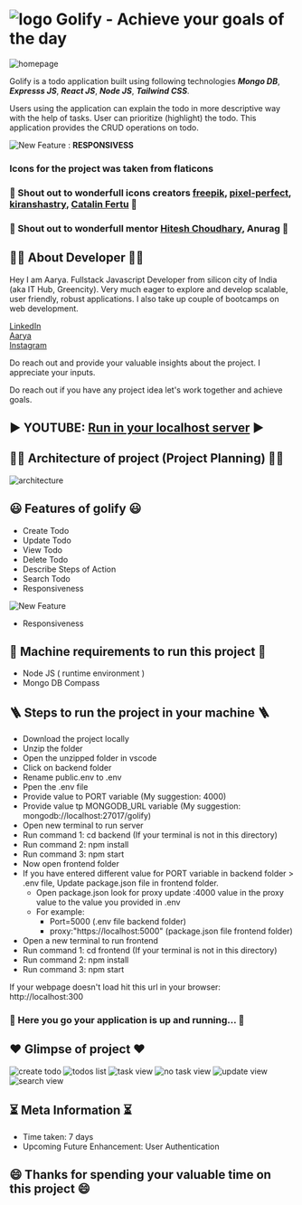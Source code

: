 # ![logo](./screenshots/goal.png) Golify - Achieve your goals of the day

![homepage](./screenshots/Creating_Todo.png)

Golify is a todo application built using following technologies **_Mongo DB_**, **_Expresss JS_**, **_React JS_**, **_Node JS_**, **_Tailwind CSS_**. 

Users using the application can explain the todo in more descriptive way with the help of tasks. User can prioritize (highlight) the todo. This application provides the CRUD operations on todo.

![New Feature](https://img.shields.io/badge/NEW-Updated-green) : **RESPONSIVESS**

### Icons for the project was taken from flaticons
### 💟 Shout out to wonderfull icons creators [freepik](https://www.flaticon.com/authors/freepik), [pixel-perfect](https://www.flaticon.com/authors/pixel-perfect), [kiranshastry](https://www.flaticon.com/authors/kiranshastry), [Catalin Fertu](https://www.flaticon.com/authors/catalin-fertu) 💟
### 💟 Shout out to wonderfull mentor [Hitesh Choudhary](https://www.instagram.com/hiteshchoudharyofficial/), Anurag 💟

## 👨‍💻 About Developer 👨‍💻

Hey I am Aarya. Fullstack Javascript Developer from silicon city of India (aka IT Hub, Greencity). Very much eager to explore and develop scalable, user friendly, robust applications. I also take up couple of bootcamps on web development. 

[LinkedIn](https://www.linkedin.com/in/aarya512)  
[Aarya](https://aaryadev.netlify.app)  
[Instagram](https://www.instagram.com/aarya_5122/)

Do reach out and provide your valuable insights about the project. I appreciate your inputs.

Do reach out if you have any project idea let's work together and achieve goals.

## ▶️ YOUTUBE: [Run in your localhost server](https://youtu.be/a7xcoLRlwTs) ▶️

## 👨‍✈️ Architecture of project (Project Planning) 👨‍✈️
![architecture](./planning/plan.png)

## 😃 Features of golify 😃

- Create Todo
- Update Todo
- View Todo
- Delete Todo
- Describe Steps of Action
- Search Todo
- Responsiveness

![New Feature](https://img.shields.io/badge/NEW-Updated-green)
- Responsiveness 

## 🎯 Machine requirements to run this project 🎯

- Node JS ( runtime environment )
- Mongo DB Compass

## 🪜 Steps to run the project in your machine 🪜

- Download the project locally
- Unzip the folder
- Open the unzipped folder in vscode
- Click on backend folder
- Rename public.env to .env
- Ppen the .env file
- Provide value to PORT variable (My suggestion: 4000)
- Provide value tp MONGODB_URL variable (My suggestion: mongodb://localhost:27017/golify)
- Open new terminal to run server
- Run command 1: cd backend (If your terminal is not in this directory)
- Run command 2: npm install
- Run command 3: npm start
- Now open frontend folder
- If you have entered different value for PORT variable in backend folder > .env file, Update package.json file in frontend folder.
    - Open package.json look for proxy update :4000 value in the proxy value to the value you provided in .env
    - For example: 
        - Port=5000 (.env file backend folder)
        - proxy:"https://localhost:5000" (package.json file frontend folder)
- Open a new terminal to run frontend
- Run command 1: cd frontend (If your terminal is not in this directory)
- Run command 2: npm install
- Run command 3: npm start

If your webpage doesn't load hit this url in your browser: http://localhost:300

### 🎉 Here you go your application is up and running... 🎉

## ❤️ Glimpse of project ❤️

![create todo](./screenshots/Creating_Todo-2.png)
![todos list](./screenshots/Todos.png)
![task view](./screenshots/Todos_Task_view.png)
![no task view](./screenshots/No_Task.png)
![update view](./screenshots/Update_Todo.png)
![search view](./screenshots/search.png)

## ⏳ Meta Information ⏳

- Time taken: 7 days
- Upcoming Future Enhancement: User Authentication

## 😄 Thanks for spending your valuable time on this project 😄
